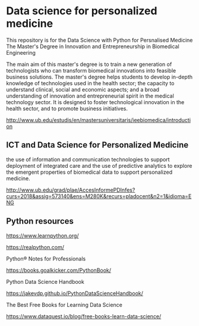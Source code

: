 # Data science for personalized medicine

This repository is for the Data Science with Python for Persnalised Medicine
The Master's Degree in Innovation and Entrepreneurship in Biomedical Engineering

The main aim of this master's degree is to train a new generation of technologists who can transform biomedical innovations into feasible business solutions. The master's degree helps students to develop in-depth knowledge of technologies used in the health sector; the capacity to understand clinical, social and economic aspects; and a broad understanding of innovation and entrepreneurial spirit in the medical technology sector. It is designed to foster technological innovation in the health sector, and to promote business initiatives.

http://www.ub.edu/estudis/en/mastersuniversitaris/ieebiomedica/introduction

## ICT and Data Science for Personalized Medicine

the use of information and communication technologies to support deployment of integrated care and the use of predictive analytics to explore the emergent properties of biomedical data to support personalized medicine. 

http://www.ub.edu/grad/plae/AccesInformePDInfes?curs=2018&assig=573140&ens=M280K&recurs=pladocent&n2=1&idioma=ENG

## Python resources

https://www.learnpython.org/

https://realpython.com/

Python® Notes for Professionals

https://books.goalkicker.com/PythonBook/

Python Data Science Handbook

https://jakevdp.github.io/PythonDataScienceHandbook/

The Best Free Books for Learning Data Science

https://www.dataquest.io/blog/free-books-learn-data-science/
